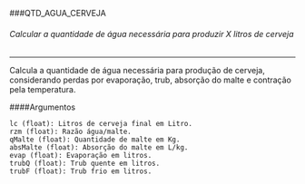 ###QTD_AGUA_CERVEJA

<h6> Calcular a quantidade de água necessária para produzir X litros de cerveja</h6>

----
Calcula a quantidade de água necessária para produção de cerveja,
considerando perdas por evaporação, trub, absorção do malte e contração
pela temperatura.

####Argumentos

    lc (float): Litros de cerveja final em Litro.
    rzm (float): Razão água/malte.
    qMalte (float): Quantidade de malte em Kg.
    absMalte (float): Absorção do malte em L/kg.
    evap (float): Evaporação em litros.
    trubQ (float): Trub quente em litros.
    trubF (float): Trub frio em litros.